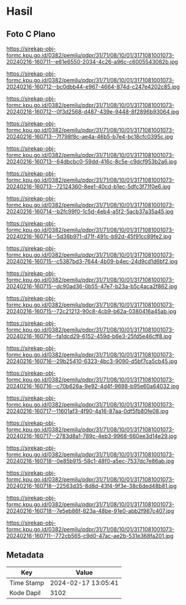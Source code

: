 # Hasil

## Foto C Plano

https://sirekap-obj-formc.kpu.go.id/0382/pemilu/pdpr/31/71/08/10/01/3171081001073-20240216-160711--e61e6550-2034-4c26-a96c-c6005543082b.jpg

https://sirekap-obj-formc.kpu.go.id/0382/pemilu/pdpr/31/71/08/10/01/3171081001073-20240216-160712--bc0dbb44-e967-4664-874d-c247e4202c85.jpg

https://sirekap-obj-formc.kpu.go.id/0382/pemilu/pdpr/31/71/08/10/01/3171081001073-20240216-160712--0f3d2568-d487-439e-9448-8f2896b93064.jpg

https://sirekap-obj-formc.kpu.go.id/0382/pemilu/pdpr/31/71/08/10/01/3171081001073-20240216-160713--7f798f8c-ae4a-46b5-b7e4-bc18cfc0395c.jpg

https://sirekap-obj-formc.kpu.go.id/0382/pemilu/pdpr/31/71/08/10/01/3171081001073-20240216-160713--64dbcbc0-59dd-416c-8c5e-c9dcf953b2a6.jpg

https://sirekap-obj-formc.kpu.go.id/0382/pemilu/pdpr/31/71/08/10/01/3171081001073-20240216-160713--72124360-8ee1-40cd-b1ec-5dfc3f71f0e6.jpg

https://sirekap-obj-formc.kpu.go.id/0382/pemilu/pdpr/31/71/08/10/01/3171081001073-20240216-160714--b2fc99f0-1c5d-4eb4-a5f2-5acb37a35a45.jpg

https://sirekap-obj-formc.kpu.go.id/0382/pemilu/pdpr/31/71/08/10/01/3171081001073-20240216-160714--5d36b971-d71f-491c-b92d-45f91cc89fe2.jpg

https://sirekap-obj-formc.kpu.go.id/0382/pemilu/pdpr/31/71/08/10/01/3171081001073-20240216-160715--c5387bd3-7644-4b09-b4ec-24d9cd1d6bf2.jpg

https://sirekap-obj-formc.kpu.go.id/0382/pemilu/pdpr/31/71/08/10/01/3171081001073-20240216-160715--dc90ad36-0b55-47e7-b23a-b5c4aca2f862.jpg

https://sirekap-obj-formc.kpu.go.id/0382/pemilu/pdpr/31/71/08/10/01/3171081001073-20240216-160715--72c21213-90c8-4cb9-b62a-0380416a45ab.jpg

https://sirekap-obj-formc.kpu.go.id/0382/pemilu/pdpr/31/71/08/10/01/3171081001073-20240216-160716--fa1dcd29-6152-459d-b6e3-25fd5e46cff8.jpg

https://sirekap-obj-formc.kpu.go.id/0382/pemilu/pdpr/31/71/08/10/01/3171081001073-20240216-160716--29b25410-6323-4bc3-9090-d5bf7ca5cb45.jpg

https://sirekap-obj-formc.kpu.go.id/0382/pemilu/pdpr/31/71/08/10/01/3171081001073-20240216-160716--c70b626a-9e92-4d4f-9698-b95e60a64032.jpg

https://sirekap-obj-formc.kpu.go.id/0382/pemilu/pdpr/31/71/08/10/01/3171081001073-20240216-160717--11601af3-4f90-4a16-87aa-0df5fb80fe08.jpg

https://sirekap-obj-formc.kpu.go.id/0382/pemilu/pdpr/31/71/08/10/01/3171081001073-20240216-160717--2783d8a1-789c-4eb3-9968-660ee3d14e29.jpg

https://sirekap-obj-formc.kpu.go.id/0382/pemilu/pdpr/31/71/08/10/01/3171081001073-20240216-160718--0e85b915-58c1-48f0-a5ec-7537dc7e86ab.jpg

https://sirekap-obj-formc.kpu.go.id/0382/pemilu/pdpr/31/71/08/10/01/3171081001073-20240216-160718--22563d35-8d8d-43f4-9f3e-38c6ded48b81.jpg

https://sirekap-obj-formc.kpu.go.id/0382/pemilu/pdpr/31/71/08/10/01/3171081001073-20240216-160718--7e5eb86f-823a-48be-91e0-abb2f987c407.jpg

https://sirekap-obj-formc.kpu.go.id/0382/pemilu/pdpr/31/71/08/10/01/3171081001073-20240216-160711--772cb565-c9d0-47ac-ae2b-531e368fa201.jpg


## Metadata

| Key        | Value               |
| ---------- | ------------------- |
| Time Stamp | 2024-02-17 13:05:41 |
| Kode Dapil | 3102                |



